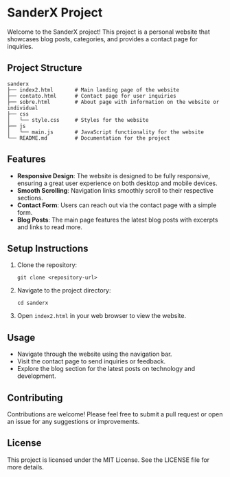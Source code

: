 # SanderX Project

Welcome to the SanderX project! This project is a personal website that showcases blog posts, categories, and provides a contact page for inquiries.

## Project Structure

```
sanderx
├── index2.html       # Main landing page of the website
├── contato.html      # Contact page for user inquiries
├── sobre.html        # About page with information on the website or individual
├── css
│   └── style.css     # Styles for the website
├── js
│   └── main.js       # JavaScript functionality for the website
└── README.md         # Documentation for the project
```

## Features

- **Responsive Design**: The website is designed to be fully responsive, ensuring a great user experience on both desktop and mobile devices.
- **Smooth Scrolling**: Navigation links smoothly scroll to their respective sections.
- **Contact Form**: Users can reach out via the contact page with a simple form.
- **Blog Posts**: The main page features the latest blog posts with excerpts and links to read more.

## Setup Instructions

1. Clone the repository:
   ```
   git clone <repository-url>
   ```
2. Navigate to the project directory:
   ```
   cd sanderx
   ```
3. Open `index2.html` in your web browser to view the website.

## Usage

- Navigate through the website using the navigation bar.
- Visit the contact page to send inquiries or feedback.
- Explore the blog section for the latest posts on technology and development.

## Contributing

Contributions are welcome! Please feel free to submit a pull request or open an issue for any suggestions or improvements.

## License

This project is licensed under the MIT License. See the LICENSE file for more details.